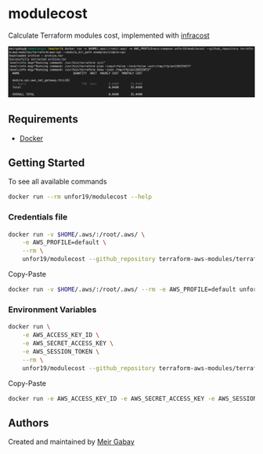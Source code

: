 # modulecost

Calculate Terraform modules cost, implemented with [infracost](https://github.com/infracost/infracost)

![modulecost-example](./assets/modulecost-example.jpg)

## Requirements

- [Docker](https://docs.docker.com/get-docker/)

## Getting Started

To see all available commands

```bash
docker run --rm unfor19/modulecost --help
```

### Credentials file

```bash
docker run -v $HOME/.aws/:/root/.aws/ \
    -e AWS_PROFILE=default \
    --rm \
    unfor19/modulecost --github_repository terraform-aws-modules/terraform-aws-vpc -p examples/simple-vpc
```

Copy-Paste

```bash
docker run -v $HOME/.aws/:/root/.aws/ --rm -e AWS_PROFILE=default unfor19/modulecost --github_repository terraform-aws-modules/terraform-aws-vpc --module_dir_path examples/simple-vpc
```

### Environment Variables

```bash
docker run \
    -e AWS_ACCESS_KEY_ID \
    -e AWS_SECRET_ACCESS_KEY \
    -e AWS_SESSION_TOKEN \
    --rm \
    unfor19/modulecost --github_repository terraform-aws-modules/terraform-aws-vpc -p examples/simple-vpc
```

Copy-Paste

```bash
docker run -e AWS_ACCESS_KEY_ID -e AWS_SECRET_ACCESS_KEY -e AWS_SESSION_TOKEN --rm unfor19/modulecost --github_repository terraform-aws-modules/terraform-aws-vpc -p examples/simple-vpc
```

## Authors

Created and maintained by [Meir Gabay](https://github.com/unfor19)
